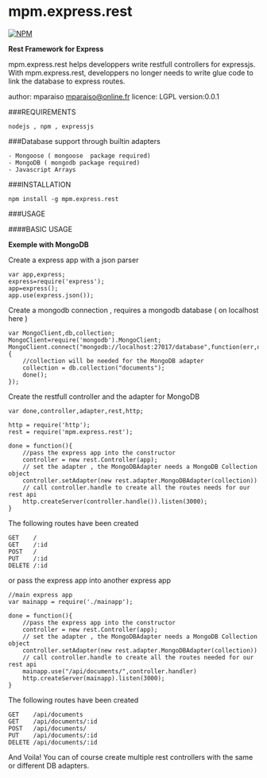 mpm.express.rest
================

[![NPM](https://nodei.co/npm/mpm.express.rest.png)](https://nodei.co/npm/mpm.express.rest/)

**Rest Framework for Express**

mpm.express.rest helps developpers write restfull controllers 
for expressjs. With mpm.express.rest, developpers no longer needs
to write glue code to link the database to express routes.

author: mparaiso <mparaiso@online.fr>
licence: LGPL
version:0.0.1

###REQUIREMENTS

	nodejs , npm , expressjs

###Database support through builtin adapters

	- Mongoose ( mongoose  package required)
	- MongoDB ( mongodb package required)
	- Javascript Arrays

###INSTALLATION

	npm install -g mpm.express.rest

###USAGE

####BASIC USAGE

**Exemple with MongoDB**

Create a express app with a json parser

	var app,express;
	express=require('express');
	app=express();
	app.use(express.json());

Create a mongodb connection , requires a mongodb database ( on localhost here )


	var MongoClient,db,collection;
	MongoClient=require('mongodb').MongoClient;
	MongoClient.connect("mongodb://localhost:27017/database",function(err,db){
		//collection will be needed for the MongoDB adapter
		collection = db.collection("documents");
		done();
	});

Create the restfull controller and the adapter for MongoDB

	var done,controller,adapter,rest,http;
	
	http = require('http');
	rest = require('mpm.express.rest');
	
	done = function(){
		//pass the express app into the constructor
		controller = new rest.Controller(app);
		// set the adapter , the MongoDBAdapter needs a MongoDB Collection object
		controller.setAdapter(new rest.adapter.MongoDBAdapter(collection))
		// call controller.handle to create all the routes needs for our rest api
		http.createServer(controller.handle()).listen(3000);
	}

The following routes have been created

	GET    /
	GET    /:id
	POST   /
	PUT    /:id
	DELETE /:id

or pass the express app into another express app

	//main express app
	var mainapp = require('./mainapp');

	done = function(){
		//pass the express app into the constructor
		controller = new rest.Controller(app);
		// set the adapter , the MongoDBAdapter needs a MongoDB Collection object
		controller.setAdapter(new rest.adapter.MongoDBAdapter(collection))
		// call controller.handle to create all the routes needed for our rest api
		mainapp.use("/api/documents/",controller.handler)
		http.createServer(mainapp).listen(3000);
	}

The following routes have been created

	GET    /api/documents
	GET    /api/documents/:id
	POST   /api/documents/
	PUT    /api/documents/:id
	DELETE /api/documents/:id

And Voila! You can of course create multiple rest controllers with the same or different DB adapters.